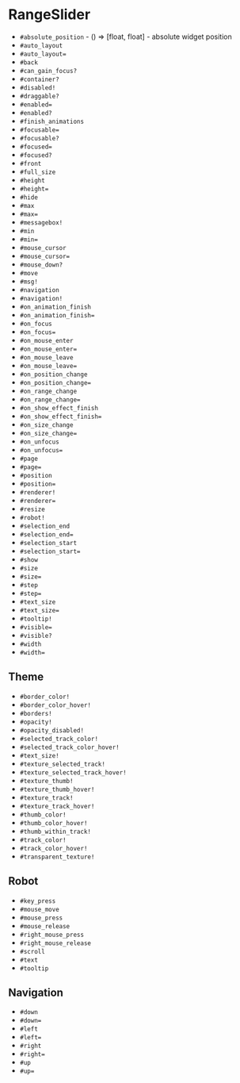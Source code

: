 RangeSlider
===
- `#absolute_position` - () => [float, float] - absolute widget position
- `#auto_layout`
- `#auto_layout=`
- `#back`
- `#can_gain_focus?`
- `#container?`
- `#disabled!`
- `#draggable?`
- `#enabled=`
- `#enabled?`
- `#finish_animations`
- `#focusable=`
- `#focusable?`
- `#focused=`
- `#focused?`
- `#front`
- `#full_size`
- `#height`
- `#height=`
- `#hide`
- `#max`
- `#max=`
- `#messagebox!`
- `#min`
- `#min=`
- `#mouse_cursor`
- `#mouse_cursor=`
- `#mouse_down?`
- `#move`
- `#msg!`
- `#navigation`
- `#navigation!`
- `#on_animation_finish`
- `#on_animation_finish=`
- `#on_focus`
- `#on_focus=`
- `#on_mouse_enter`
- `#on_mouse_enter=`
- `#on_mouse_leave`
- `#on_mouse_leave=`
- `#on_position_change`
- `#on_position_change=`
- `#on_range_change`
- `#on_range_change=`
- `#on_show_effect_finish`
- `#on_show_effect_finish=`
- `#on_size_change`
- `#on_size_change=`
- `#on_unfocus`
- `#on_unfocus=`
- `#page`
- `#page=`
- `#position`
- `#position=`
- `#renderer!`
- `#renderer=`
- `#resize`
- `#robot!`
- `#selection_end`
- `#selection_end=`
- `#selection_start`
- `#selection_start=`
- `#show`
- `#size`
- `#size=`
- `#step`
- `#step=`
- `#text_size`
- `#text_size=`
- `#tooltip!`
- `#visible=`
- `#visible?`
- `#width`
- `#width=`
## Theme
- `#border_color!`
- `#border_color_hover!`
- `#borders!`
- `#opacity!`
- `#opacity_disabled!`
- `#selected_track_color!`
- `#selected_track_color_hover!`
- `#text_size!`
- `#texture_selected_track!`
- `#texture_selected_track_hover!`
- `#texture_thumb!`
- `#texture_thumb_hover!`
- `#texture_track!`
- `#texture_track_hover!`
- `#thumb_color!`
- `#thumb_color_hover!`
- `#thumb_within_track!`
- `#track_color!`
- `#track_color_hover!`
- `#transparent_texture!`
## Robot
- `#key_press`
- `#mouse_move`
- `#mouse_press`
- `#mouse_release`
- `#right_mouse_press`
- `#right_mouse_release`
- `#scroll`
- `#text`
- `#tooltip`
## Navigation
- `#down`
- `#down=`
- `#left`
- `#left=`
- `#right`
- `#right=`
- `#up`
- `#up=`
